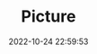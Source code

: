 ---
weight: 1
images:
- /images/edited/177.jpeg
title: Picture
date: 2022-10-24 22:59:53
tags:
- luminar
- work
---